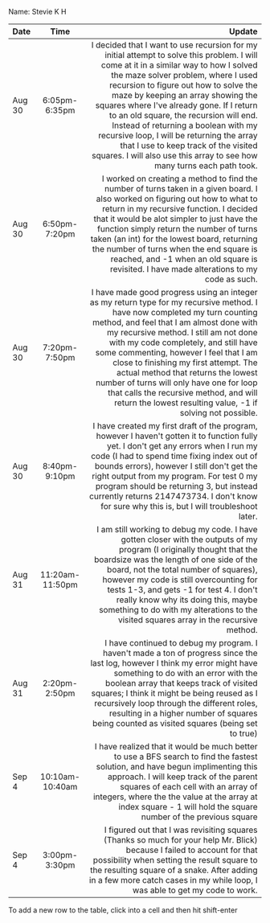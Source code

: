 Name: Stevie K H

| Date   |      Time       |                                                                                                                                                                                                                                                                                                                                                                                                                                                                                                                                                    Update |
|:-------|:---------------:|----------------------------------------------------------------------------------------------------------------------------------------------------------------------------------------------------------------------------------------------------------------------------------------------------------------------------------------------------------------------------------------------------------------------------------------------------------------------------------------------------------------------------------------------------------:|
| Aug 30 |  6:05pm-6:35pm  | I decided that I want to use recursion for my initial attempt to solve this problem. I will come at it in a similar way to how I solved the maze solver problem, where I used recursion to figure out how to solve the maze by keeping an array showing the squares where I've already gone. If I return to an old square, the recursion will end. Instead of returning a boolean with my recursive loop, I will be returning the array that I use to keep track of the visited squares. I will also use this array to see how many turns each path took. |
| Aug 30 |  6:50pm-7:20pm  |                                                                                                I worked on creating a method to find the number of turns taken in a given board. I also worked on figuring out how to what to return in my recursive function. I decided that it would be alot simpler to just have the function simply return the number of turns taken (an int) for the lowest board, returning the number of turns when the end square is reached, and -1 when an old square is revisited. I have made alterations to my code as such. |
| Aug 30 |  7:20pm-7:50pm  |                    I have made good progress using an integer as my return type for my recursive method. I have now completed my turn counting method, and feel that I am almost done with my recursive method. I still am not done with my code completely, and still have some commenting, however I feel that I am close to finishing my first attempt. The actual method that returns the lowest number of turns will only have one for loop that calls the recursive method, and will return the lowest resulting value, -1 if solving not possible. |
| Aug 30 |  8:40pm-9:10pm  |                                                                                                                                  I have created my first draft of the program, however I haven't gotten it to function fully yet. I don't get any errors when I run my code (I had to spend time fixing index out of bounds errors), however I still don't get the right output from my program. For test 0 my program should be returning 3, but instead currently returns 2147473734. I don't know for sure why this is, but I will troubleshoot later. |
| Aug 31 | 11:20am-11:50pm |                                                                                                                         I am still working to debug my code. I have gotten closer with the outputs of my program (I originally thought that the boardsize was the length of one side of the board, not the total number of squares), however my code is still overcounting for tests 1-3, and gets -1 for test 4. I don't really know why its doing this, maybe something to do with my alterations to the visited squares array in the recursive method. |
| Aug 31 |  2:20pm-2:50pm  |                                                                                                                                                 I have continued to debug my program. I haven't made a ton of progress since the last log, however I think my error might have something to do with an error with the boolean array that keeps track of visited squares; I think it might be being reused as I recursively loop through the different roles, resulting in a higher number of squares being counted as visited squares (being set to true) |
| Sep 4  | 10:10am-10:40am |                                                                                                                                                                                                                         I have realized that it would be much better to use a BFS search to find the fastest solution, and have begun implimenting this approach. I will keep track of the parent squares of each cell with an array of integers, where the the value at the array at index square - 1 will hold the square number of the previous square |
| Sep 4  |  3:00pm-3:30pm  |                                                                                                                                                                                                                                                      I figured out that I was revisiting squares (Thanks so much for your help Mr. Blick) because I failed to account for that possibility when setting the result square to the resulting square of a snake. After adding in a few more catch cases in my while loop, I was able to get my code to work. |

To add a new row to the table, click into a cell and then hit shift-enter 